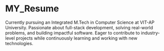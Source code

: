 # MY_Resume
Currently pursuing an Integrated M.Tech in Computer Science at VIT-AP University. Passionate about full-stack development, solving real-world problems, and building impactful software. Eager to contribute to industry-level projects while continuously learning and working with new technologies.
